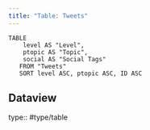 ```yaml
---
title: "Table: Tweets"
---
```

```dataview
TABLE
	level AS "Level",
	ptopic AS "Topic",
	social AS "Social Tags"
   FROM "Tweets"
   SORT level ASC, ptopic ASC, ID ASC
```


## Dataview
type:: #type/table